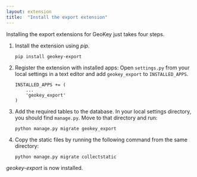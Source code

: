 ```yaml
---
layout: extension
title:  "Install the export extension"
---
```


Installing the export extensions for GeoKey just takes four steps.

1. Install the extension using _pip_.

    ```
    pip install geokey-export
    ```

2. Register the extension with installed apps: Open `settings.py` from your local settings in a text editor and add `geokey_export` to `INSTALLED_APPS`.

    ```
    INSTALLED_APPS += (
        ...
        'geokey_export'
    )
    ```

3. Add the required tables to the database. In your local settings directory, you should find `manage.py`. Move to that directory and run:

    ```
    python manage.py migrate geokey_export
    ```

4. Copy the static files by running the following command from the same directory:

    ```
    python manage.py migrate collectstatic
    ```

_geokey-export_ is now installed.
